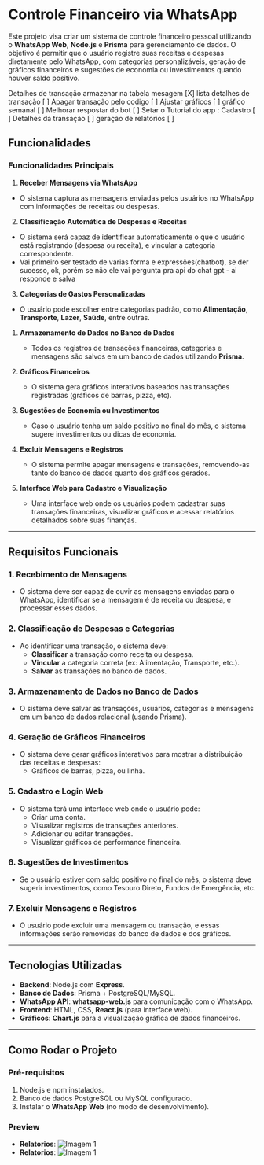 # Controle Financeiro via WhatsApp

Este projeto visa criar um sistema de controle financeiro pessoal utilizando o **WhatsApp Web**, **Node.js** e **Prisma** para gerenciamento de dados. O objetivo é permitir que o usuário registre suas receitas e despesas diretamente pelo WhatsApp, com categorias personalizáveis, geração de gráficos financeiros e sugestões de economia ou investimentos quando houver saldo positivo.

Detalhes de transação armazenar na tabela mesagem [X]
lista detalhes de transação [ ]
Apagar transação pelo codigo [ ]
Ajustar gráficos [ ]
gráfico semanal [ ]
Melhorar respostar do bot [ ]
Setar o Tutorial do app :
Cadastro [ ]
Detalhes da transação [ ]
geração de relátorios [ ] 

## Funcionalidades

### Funcionalidades Principais

1. **Receber Mensagens via WhatsApp**
- O sistema captura as mensagens enviadas pelos usuários no WhatsApp com informações de receitas ou despesas.

2. **Classificação Automática de Despesas e Receitas**
- O sistema será capaz de identificar automaticamente o que o usuário está registrando (despesa ou receita), e vincular a categoria correspondente.
- Vai primeiro ser testado de varias forma e expressões(chatbot), se der sucesso, ok, porém se não ele vai pergunta pra api do chat gpt - ai responde e salva

3. **Categorias de Gastos Personalizadas**
- O usuário pode escolher entre categorias padrão, como **Alimentação**, **Transporte**, **Lazer**, **Saúde**, entre outras.

1. **Armazenamento de Dados no Banco de Dados**
   - Todos os registros de transações financeiras, categorias e mensagens são salvos em um banco de dados utilizando **Prisma**.

2. **Gráficos Financeiros**
   - O sistema gera gráficos interativos baseados nas transações registradas (gráficos de barras, pizza, etc).

6. **Sugestões de Economia ou Investimentos**
   - Caso o usuário tenha um saldo positivo no final do mês, o sistema sugere investimentos ou dicas de economia.

7. **Excluir Mensagens e Registros**
   - O sistema permite apagar mensagens e transações, removendo-as tanto do banco de dados quanto dos gráficos gerados.

8. **Interface Web para Cadastro e Visualização**
   - Uma interface web onde os usuários podem cadastrar suas transações financeiras, visualizar gráficos e acessar relatórios detalhados sobre suas finanças.

---

## Requisitos Funcionais

### 1. **Recebimento de Mensagens**
   - O sistema deve ser capaz de ouvir as mensagens enviadas para o WhatsApp, identificar se a mensagem é de receita ou despesa, e processar esses dados.
   
### 2. **Classificação de Despesas e Categorias**
   - Ao identificar uma transação, o sistema deve:
     - **Classificar** a transação como receita ou despesa.
     - **Vincular** a categoria correta (ex: Alimentação, Transporte, etc.).
     - **Salvar** as transações no banco de dados.

### 3. **Armazenamento de Dados no Banco de Dados**
   - O sistema deve salvar as transações, usuários, categorias e mensagens em um banco de dados relacional (usando Prisma).
   
### 4. **Geração de Gráficos Financeiros**
   - O sistema deve gerar gráficos interativos para mostrar a distribuição das receitas e despesas:
     - Gráficos de barras, pizza, ou linha.

### 5. **Cadastro e Login Web**
   - O sistema terá uma interface web onde o usuário pode:
     - Criar uma conta.
     - Visualizar registros de transações anteriores.
     - Adicionar ou editar transações.
     - Visualizar gráficos de performance financeira.

### 6. **Sugestões de Investimentos**
   - Se o usuário estiver com saldo positivo no final do mês, o sistema deve sugerir investimentos, como Tesouro Direto, Fundos de Emergência, etc.

### 7. **Excluir Mensagens e Registros**
   - O usuário pode excluir uma mensagem ou transação, e essas informações serão removidas do banco de dados e dos gráficos.

---

## Tecnologias Utilizadas

- **Backend**: Node.js com **Express**.
- **Banco de Dados**: Prisma + PostgreSQL/MySQL.
- **WhatsApp API**: **whatsapp-web.js** para comunicação com o WhatsApp.
- **Frontend**: HTML, CSS, **React.js** (para interface web).
- **Gráficos**: **Chart.js** para a visualização gráfica de dados financeiros.

---

## Como Rodar o Projeto

### Pré-requisitos
1. Node.js e npm instalados.
2. Banco de dados PostgreSQL ou MySQL configurado.
3. Instalar o **WhatsApp Web** (no modo de desenvolvimento).

### Preview

- **Relatorios**: ![Imagem 1](https://raw.githubusercontent.com/Joaofelipe14/Chat-bot-whats-financeiro/refs/heads/main/src/assets/2.jpeg)
- **Relatorios**: ![Imagem 1](https://raw.githubusercontent.com/Joaofelipe14/Chat-bot-whats-financeiro/refs/heads/main/src/assets/1.jpeg)
